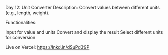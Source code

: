 Day 12: Unit Converter
Description: Convert values between different units (e.g., length, weight).

Functionalities:

Input for value and units
Convert and display the result
Select different units for conversion

Live on Vercel: https://lnkd.in/dSuPd39P
